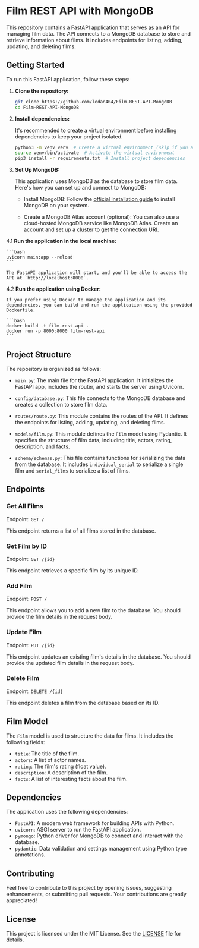 # Film REST API with MongoDB

This repository contains a FastAPI application that serves as an API for managing film data. The API connects to a MongoDB database to store and retrieve information about films. It includes endpoints for listing, adding, updating, and deleting films.

## Getting Started

To run this FastAPI application, follow these steps:

1. **Clone the repository:**

    ```bash
    git clone https://github.com/ledan404/Film-REST-API-MongoDB
    cd Film-REST-API-MongoDB
    ```

2. **Install dependencies:**

    It's recommended to create a virtual environment before installing dependencies to keep your project isolated.

    ```bash
    python3 -m venv venv  # Create a virtual environment (skip if you already have one)
    source venv/bin/activate  # Activate the virtual environment
    pip3 install -r requirements.txt  # Install project dependencies
    ```
3. **Set Up MongoDB:**

    This application uses MongoDB as the database to store film data. Here's how you can set up and connect to MongoDB:

    - Install MongoDB: Follow the [official installation guide](https://docs.mongodb.com/manual/installation/) to install MongoDB on your system.

    - Create a MongoDB Atlas account (optional): You can also use a cloud-hosted MongoDB service like MongoDB Atlas. Create an account and set up a cluster to get the connection URI.

4.1 **Run the application in the local machine:**

    ```bash
    uvicorn main:app --reload
    ```

    The FastAPI application will start, and you'll be able to access the API at `http://localhost:8000`.
4.2 **Run the application using Docker:**

    If you prefer using Docker to manage the application and its dependencies, you can build and run the application using the provided Dockerfile.

    ```bash
    docker build -t film-rest-api .
    docker run -p 8000:8000 film-rest-api
    ```

## Project Structure

The repository is organized as follows:

- `main.py`: The main file for the FastAPI application. It initializes the FastAPI app, includes the router, and starts the server using Uvicorn.

- `config/database.py`: This file connects to the MongoDB database and creates a collection to store film data.

- `routes/route.py`: This module contains the routes of the API. It defines the endpoints for listing, adding, updating, and deleting films.

- `models/film.py`: This module defines the `Film` model using Pydantic. It specifies the structure of film data, including title, actors, rating, description, and facts.

- `schema/schemas.py`: This file contains functions for serializing the data from the database. It includes `individual_serial` to serialize a single film and `serial_films` to serialize a list of films.

## Endpoints

### Get All Films

Endpoint: `GET /`

This endpoint returns a list of all films stored in the database.

### Get Film by ID

Endpoint: `GET /{id}`

This endpoint retrieves a specific film by its unique ID.

### Add Film

Endpoint: `POST /`

This endpoint allows you to add a new film to the database. You should provide the film details in the request body.

### Update Film

Endpoint: `PUT /{id}`

This endpoint updates an existing film's details in the database. You should provide the updated film details in the request body.

### Delete Film

Endpoint: `DELETE /{id}`

This endpoint deletes a film from the database based on its ID.

## Film Model

The `Film` model is used to structure the data for films. It includes the following fields:

- `title`: The title of the film.
- `actors`: A list of actor names.
- `rating`: The film's rating (float value).
- `description`: A description of the film.
- `facts`: A list of interesting facts about the film.

## Dependencies

The application uses the following dependencies:

- `FastAPI`: A modern web framework for building APIs with Python.
- `uvicorn`: ASGI server to run the FastAPI application.
- `pymongo`: Python driver for MongoDB to connect and interact with the database.
- `pydantic`: Data validation and settings management using Python type annotations.

## Contributing

Feel free to contribute to this project by opening issues, suggesting enhancements, or submitting pull requests. Your contributions are greatly appreciated!

## License

This project is licensed under the MIT License. See the [LICENSE](LICENSE) file for details.
